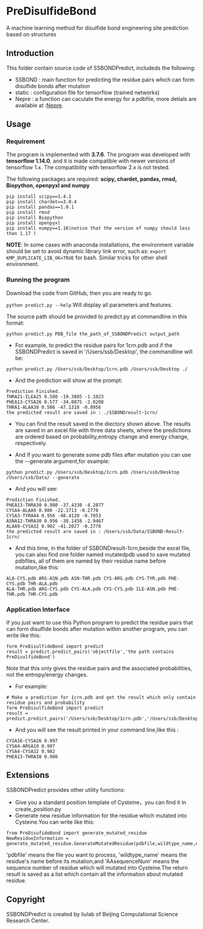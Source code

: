 # PreDisulfideBond
A machine learning method for disulfide bond engineering site prediction based on structures

## Introduction
This folder contain source code of SSBONDPredict, includeds the following:

* SSBOND : main function for predicting the residue pairs which can form disulfide bonds after mutation
* static : configuration file for tensorflow (trained networks)
* Nepre  : a function can caculate the energy for a pdbfile, more detials are available at :[Nepre](https://github.com/gao666999/Nepre-Potential).

## Usage

### Requirement
The program is implemented with **3.7.6**.
The program was developed with **tensorflow 1.14.0**, and it is made compatible with
newer versions of tensorflow 1.x. The compatibility with tensorflow 2.x is not tested.

The following packages are required: **scipy, chardet, pandas, rmsd, Biopython, openpyxl and numpy**
```
pip install scipy==1.4.1
pip install chardet==3.0.4
pip install pandas==1.0.1
pip install rmsd   
pip install Biopython
pip install openpyxl
pip install numpy==1.16(notice that the version of numpy should less than 1.17 )

```
**NOTE**: In some cases with anaconda installations, the environment variable should be set to avoid dynamic library link error, such as: ```export KMP_DUPLICATE_LIB_OK=TRUE```
for bash. Similar tricks for other shell environment.

### Running the program
Download the code from GitHub, then you are ready to go.

```python predict.py --help```
Will display all parameters and features. 

The source path should be provided to predict.py at commandline in this format:

```
python predict.py PDB_file the_path_of_SSBONDPredict output_path
```

* For example, to predict the residue pairs for 1crn.pdb and if the SSBONDPredict is saved in '/Users/ssb/Desktop', the commandline will be:

```
python predict.py /Users/ssb/Desktop/1crn.pdb /Users/ssb/Desktop ./
```
* And the prediction will show at the prompt:
```
Prediction Finished.
THRA21-ILEA25 0.580 -19.3885 -1.1023
PHEA13-CYSA26 0.577 -34.0875 -2.0208
THRA1-ALAA38 0.506 -47.1318 -0.0956
the predicted result are saved in : ./SSBONDresult-1crn/
```
* You can find the result saved in the diectory shown above. The results are saved in an excel file with three data sheets, where the predictions are ordered based on probability,entropy change and energy change, respectively.

* And If you want to generate some pdb files after mutation you can use the --generate argument,for example:
```
python predict.py /Users/ssb/Desktop/1crn.pdb /Users/ssb/Desktop /Users/ssb/Data/ --generate
```
* And you will see:
```
Prediction Finished.
PHEA13-THRA30 0.980 -37.4330 -4.2077
CYSA4-ALAA9 0.980 -22.1713 -0.2770
CYSA3-TYRA44 0.956 -48.4120 -0.7053
ASNA12-THRA30 0.956 -38.1458 -2.9467
ALAA9-CYSA32 0.902 -41.2027 -0.2770
the predicted result are saved in : /Users/ssb/Data/SSBOND-Result-1crn/
```
* And this time, in the folder of SSBONDresult-1crn,beside the excel file, you can also find one folder named mutatedpdb used to save mutated pdbfiles, all of them are named by their residue name before mutation,like this:
```
ALA-CYS.pdb ARG-ASN.pdb ASN-THR.pdb CYS-ARG.pdb CYS-TYR.pdb PHE-CYS.pdb THR-ALA.pdb
ALA-THR.pdb ARG-CYS.pdb CYS-ALA.pdb CYS-CYS.pdb ILE-ASN.pdb PHE-THR.pdb THR-CYS.pdb
```

### Application Interface
If you just want to use this Python program to predict the residue pairs that can form disulfide bonds after mutation within another program, you can write like this:
```
form PreDisulfideBond import predict
result = predict.predict_pairs('objectfile','the path contains PreDisulfideBond')
```
Note that this only gives the residue pairs and the associated probabilities, not the entropy/energy changes.

* For example:
```
# Make a prediction for 1crn.pdb and get the result which only contain residue pairs and probability
form PreDisulfideBond import predict
result = predict.predict_pairs('/Users/ssb/Desktop/1crn.pdb','/Users/ssb/Desktop')
```
* And you will see the result printed in your command line,like this :
```
CYSA16-CYSA26 0.997
CYSA4-ARGA10 0.997
CYSA4-CYSA32 0.982
PHEA13-THRA30 0.980
```
## Extensions
SSBONDPredict provides other utility functions:
* Give you a standard position template of Cysteine，you can find it in create_position.py
* Generate new residue information for the residue which mutated into Cysteine.You can  write like this:
```
from PreDisufideBond import generate_mutated_residue
NewResidueInformation = generate_mutated_residue.GenerateMutatedResidue(pdbfile,wildtype_name,AAsequenceNum,chainid)
```
'pdbfile' means the file you want to process, 'wildtype_name' means the residue's name before its mutation,and 'AAsequenceNum' means the sequence number of residue which will mutated into Cysteine.The return result is saved as a list which contain all the information about mutated residue.

## Copyright
SSBONDPredict is created by liulab of Beijing Compulational Science Research Center.



